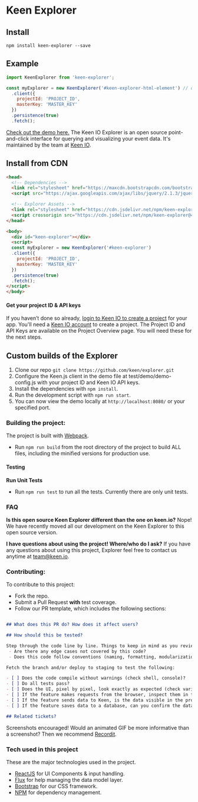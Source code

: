 # Keen Explorer

## Install

```ssh
npm install keen-explorer --save
```
## Example

```javascript
import KeenExplorer from 'keen-explorer';

const myExplorer = new KeenExplorer('#keen-explorer-html-element') // querySelector
  .client({
    projectId: 'PROJECT_ID',
    masterKey: 'MASTER_KEY'
  })
  .persistence(true)
  .fetch();
```

[Check out the demo here.](http://keen.github.io/explorer/) The Keen IO Explorer is an open source point-and-click interface for querying and visualizing your event data. It's maintained by the team at [Keen IO](https://keen.io/).

## Install from CDN

```html
<head>
  <!-- Dependencies -->
  <link rel="stylesheet" href="https://maxcdn.bootstrapcdn.com/bootstrap/3.3.5/css/bootstrap.min.css">
  <script src="https://ajax.googleapis.com/ajax/libs/jquery/2.1.3/jquery.min.js"></script>

  <!-- Explorer Assets -->
  <link rel="stylesheet" href="https://cdn.jsdelivr.net/npm/keen-explorer@4/dist/keen-explorer.min.css">
  <script crossorigin src="https://cdn.jsdelivr.net/npm/keen-explorer@4/dist/keen-explorer.bundle.min.js"></script>
</head>

<body>
  <div id="keen-explorer"></div>
  <script>
  const myExplorer = new KeenExplorer('#keen-explorer')
  .client({
    projectId: 'PROJECT_ID',
    masterKey: 'MASTER_KEY'
  })
  .persistence(true)
  .fetch();
</script>
</body>
```

#### Get your project ID & API keys

If you haven’t done so already, [login to Keen IO to create a project](https://keen.io/add-project) for your app. You'll need a [Keen IO account](https://keen.io/signup?s=explorer) to create a project. The Project ID and API Keys are available on the Project Overview page. You will need these for the next steps.

## Custom builds of the Explorer

  1. Clone our repo `git clone https://github.com/keen/explorer.git`
  2. Configure the Keen.js client in the demo file at test/demo/demo-config.js with your project ID and Keen IO API keys.
  3. Install the dependencies with `npm install`.
  4. Run the development script with `npm run start`.
  5. You can now view the demo locally at `http://localhost:8080/` or your specified port.

### Building the project:

The project is built with [Webpack](https://github.com/webpack/webpack).

* Run `npm run build` from the root directory of the project to build ALL files, including the minified versions for production use.

#### Testing

**Run Unit Tests**
* Run `npm run test` to run all the tests. Currently there are only unit tests.

### FAQ

**Is this open source Keen Explorer different than the one on keen.io?**
Nope! We have recently moved all our development on the Keen Explorer to this open source version.  

**I have questions about using the project! Where/who do I ask?**
If you have any questions about using this project, Explorer feel free to contact us anytime at [team@keen.io](mailto:team@keen.io).

### Contributing:
To contribute to this project:

* Fork the repo.
* Submit a Pull Request **with** test coverage.
* Follow our PR template, which includes the following sections:

```markdown

## What does this PR do? How does it affect users?

## How should this be tested?

Step through the code line by line. Things to keep in mind as you review:
 - Are there any edge cases not covered by this code?
 - Does this code follow conventions (naming, formatting, modularization, etc) where applicable?

Fetch the branch and/or deploy to staging to test the following:

- [ ] Does the code compile without warnings (check shell, console)?
- [ ] Do all tests pass?
- [ ] Does the UI, pixel by pixel, look exactly as expected (check various screen sizes, including mobile)?
- [ ] If the feature makes requests from the browser, inspect them in the Web Inspector. Do they look as expected (parameters, headers, etc)?
- [ ] If the feature sends data to Keen, is the data visible in the project if you run an extraction (include link to collection/query)?
- [ ] If the feature saves data to a database, can you confirm the data is indeed created in the database?

## Related tickets?

```

Screenshots encouraged! Would an animated GIF be more informative than a screenshot? Then we recommend [Recordit](http://recordit.co/).

### Tech used in this project

These are the major technologies used in the project.

* [ReactJS](http://facebook.github.io/react/) for UI Components & input handling.
* [Flux](http://facebook.github.io/flux/) for help managing the data model layer.
* [Bootstrap](http://getbootstrap.com/) for our CSS framework.
* [NPM](https://www.npmjs.org/) for dependency management.
